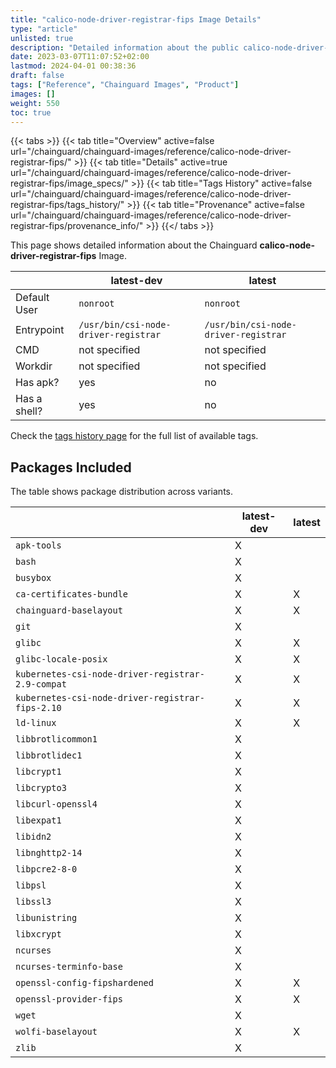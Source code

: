 ```yaml
---
title: "calico-node-driver-registrar-fips Image Details"
type: "article"
unlisted: true
description: "Detailed information about the public calico-node-driver-registrar-fips Chainguard Image."
date: 2023-03-07T11:07:52+02:00
lastmod: 2024-04-01 00:38:36
draft: false
tags: ["Reference", "Chainguard Images", "Product"]
images: []
weight: 550
toc: true
---
```


{{< tabs >}}
{{< tab title="Overview" active=false url="/chainguard/chainguard-images/reference/calico-node-driver-registrar-fips/" >}}
{{< tab title="Details" active=true url="/chainguard/chainguard-images/reference/calico-node-driver-registrar-fips/image_specs/" >}}
{{< tab title="Tags History" active=false url="/chainguard/chainguard-images/reference/calico-node-driver-registrar-fips/tags_history/" >}}
{{< tab title="Provenance" active=false url="/chainguard/chainguard-images/reference/calico-node-driver-registrar-fips/provenance_info/" >}}
{{</ tabs >}}

This page shows detailed information about the Chainguard **calico-node-driver-registrar-fips** Image.

|              | latest-dev                           | latest                               |
|--------------|--------------------------------------|--------------------------------------|
| Default User | `nonroot`                            | `nonroot`                            |
| Entrypoint   | `/usr/bin/csi-node-driver-registrar` | `/usr/bin/csi-node-driver-registrar` |
| CMD          | not specified                        | not specified                        |
| Workdir      | not specified                        | not specified                        |
| Has apk?     | yes                                  | no                                   |
| Has a shell? | yes                                  | no                                   |

Check the [tags history page](/chainguard/chainguard-images/reference/calico-node-driver-registrar-fips/tags_history/) for the full list of available tags.

## Packages Included
The table shows package distribution across variants.

|                                                   | latest-dev | latest |
|---------------------------------------------------|------------|--------|
| `apk-tools`                                       | X          |        |
| `bash`                                            | X          |        |
| `busybox`                                         | X          |        |
| `ca-certificates-bundle`                          | X          | X      |
| `chainguard-baselayout`                           | X          | X      |
| `git`                                             | X          |        |
| `glibc`                                           | X          | X      |
| `glibc-locale-posix`                              | X          | X      |
| `kubernetes-csi-node-driver-registrar-2.9-compat` | X          | X      |
| `kubernetes-csi-node-driver-registrar-fips-2.10`  | X          | X      |
| `ld-linux`                                        | X          | X      |
| `libbrotlicommon1`                                | X          |        |
| `libbrotlidec1`                                   | X          |        |
| `libcrypt1`                                       | X          |        |
| `libcrypto3`                                      | X          |        |
| `libcurl-openssl4`                                | X          |        |
| `libexpat1`                                       | X          |        |
| `libidn2`                                         | X          |        |
| `libnghttp2-14`                                   | X          |        |
| `libpcre2-8-0`                                    | X          |        |
| `libpsl`                                          | X          |        |
| `libssl3`                                         | X          |        |
| `libunistring`                                    | X          |        |
| `libxcrypt`                                       | X          |        |
| `ncurses`                                         | X          |        |
| `ncurses-terminfo-base`                           | X          |        |
| `openssl-config-fipshardened`                     | X          | X      |
| `openssl-provider-fips`                           | X          | X      |
| `wget`                                            | X          |        |
| `wolfi-baselayout`                                | X          | X      |
| `zlib`                                            | X          |        |

